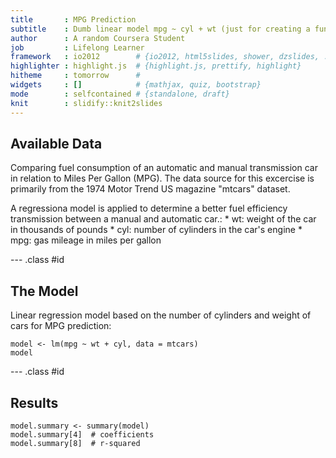 ```yaml
---
title       : MPG Prediction
subtitle    : Dumb linear model mpg ~ cyl + wt (just for creating a funny Shiny App !)
author      : A random Coursera Student
job         : Lifelong Learner
framework   : io2012        # {io2012, html5slides, shower, dzslides, ...}
highlighter : highlight.js  # {highlight.js, prettify, highlight}
hitheme     : tomorrow      # 
widgets     : []            # {mathjax, quiz, bootstrap}
mode        : selfcontained # {standalone, draft}
knit        : slidify::knit2slides
---
```


## Available Data

Comparing fuel consumption of an automatic and manual transmission car in relation to Miles Per Gallon (MPG). The data source for this excercise is primarily from the 1974 Motor Trend US magazine "mtcars" dataset.
<p>
A regressiona model is applied to determine a better fuel efficiency transmission between a manual and automatic car.:
* wt: weight of the car in thousands of pounds 
* cyl: number of cylinders in the car's engine
* mpg: gas mileage in miles per gallon

--- .class #id 

## The Model

Linear regression model based on the number of cylinders and weight of cars for MPG prediction:
```{r}
model <- lm(mpg ~ wt + cyl, data = mtcars)
model
```

--- .class #id 

## Results

```{r}
model.summary <- summary(model)
model.summary[4]  # coefficients
model.summary[8]  # r-squared
```
